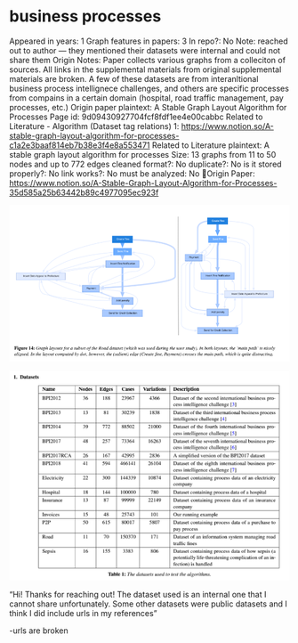 # business processes

Appeared in years: 1
Graph features in papers: 3
In repo?: No
Note: reached out to author — they mentioned their datasets were internal and could not share them
Origin Notes: Paper collects various graphs from a colleciton of sources. All links in the supplemental materials from original supplemental materials are broken. A few of these datasets are from interanltional business process intellignece challenges, and others are specific processes from compains in a certain domain (hospital, road traffic management, pay processes, etc.)
Origin paper plaintext: A Stable Graph Layout Algorithm for Processes
Page id: 9d09430927704fcf8fdf1ee4e00cabbc
Related to Literature - Algorithm (Dataset tag relations) 1: https://www.notion.so/A-stable-graph-layout-algorithm-for-processes-c1a2e3baaf814eb7b38e3f4e8a553471
Related to Literature plaintext: A stable graph layout algorithm for processes
Size: 13 graphs from 11 to 50 nodes and up to 772 edges
cleaned format?: No
duplicate?: No
is it stored properly?: No
link works?: No
must be analyzed: No
🧾Origin Paper: https://www.notion.so/A-Stable-Graph-Layout-Algorithm-for-Processes-35d585a25b63442b89c4977095ec923f

![Untitled](business%20processes%209d09430927704fcf8fdf1ee4e00cabbc/Untitled.png)

![Untitled](business%20processes%209d09430927704fcf8fdf1ee4e00cabbc/Untitled%201.png)

“Hi! Thanks for reaching out! The dataset used is an internal one that I cannot share unfortunately. Some other datasets were public datasets and I think I did include urls in my references” 

-urls are broken